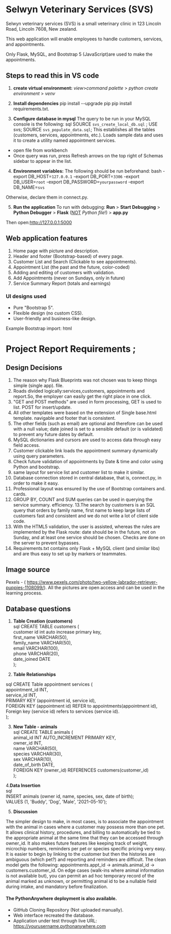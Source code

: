 # Selwyn Veterinary Services (SVS) 

Selwyn veterinary services (SVS) is a small veterinary clinic in 123 Lincoln Road, Lincoln 7608, New zealand.

This web application will enable employees to handle customers, services, and appointments.

Only Flask, MySQL, and Bootstrap 5 (JavaScript)are used to make the appointments.

## Steps to read this in VS code

1. **create virtual environment:**
*view*>*command palette* > *python create environment* > *venv*


2.  **Install dependencies** 
pip install --upgrade pip
pip install requirements.txt.


3. **Configure database in mysql**
The query to be run in your MySQL console is the following:
sql
SOURCE `svs_create_local_db.sql` ;
USE svs;
SOURCE `svs_populate_data.sql`;
This establishes all the tables (customers, services, appointments, etc.).
Loads sample data and uses it to create a utility named appointment services.
- open file from workbench 
- Once query was run, press Refresh arrows on the top right of Schemas sidebar to appear in the list.


4. **Environment variables:**
The following should be run beforehand:
bash
-export DB_HOST=`127.0.0.1`
-export DB_PORT=`3306`
-export DB_USER=`root`
-export DB_PASSWORD=`yourpassword`
-export DB_NAME=`svs`

Otherwise, declare them in connect.py.

5. **Run the application**
To run with debugging:  **Run** > **Start Debugging** > **Python Debugger** > **Flask** (<u>NOT</u> *Python file*!) > **app.py**  

Then open:http://127.0.0.1:5000


## Web application features 

1. Home page with picture and description.
2. Header and footer (Bootstrap-based) of every page.
3. Customer List and Search (Clickable to see appointments).
4. Appointment List (the past and the future, color-coded)
5. Adding and editing of customers with validation.
6. Add Appointments (never on Sundays, only in future)
7. Service Summary Report (totals and earnings)


### UI designs used 

- Pure "Bootstrap 5".
- Flexible design (no custom CSS).
- User-friendly and business-like design.

Example Bootstrap import:
html
<script src="https://cdn.jsdelivr.net/npm/bootstrap@5.3.8/dist/js/bootstrap.bundle.min.js"></script>


# Project Report Requirements ;

## Design Decisions 
1.  The reason why Flask Blueprints was not chosen was to keep things simple (single app).
    file.
2.  Roads divided logically:services,customers, appointments and report.So, the employer can easily get the right place in one click.
3.  "GET and POST methods" are used in form processing, GET is used to list.
     POST for insert/update.
4.  All other templates were based on the extension of Single base.html template. 
    navigable and footer that is consistent.
5.  The other fields (such as email) are optional and therefore can be used with a null value; date joined is set to a sensible default (or is validated) to prevent any future dates by default.
6.  MySQL dictionaries and cursors are used to access data through easy field access.
7.  Customer clickable link loads the appointment summary dynamically using query parameters.
8.  Check future validation of appointments by Date & time and color  using Python and bootstrap.
9. same layout for service list and customer list to make it similar.
10. Database connection stored in central database, that is, connect.py, in order to make it easy.
11. Professional layout was ensured by the use of Bootstrap containers and.
    cards.
12. GROUP BY, COUNT and SUM queries can be used in querying the service summary.
    efficiency.
13.The search by customers is an SQL query that orders by family name, first name to keep large lists of customers fast and consistent and we do not write a lot of client side code.
14. With the HTML5 validation, the user is assisted, whereas the rules are implemented by the Flask route: date should be in the future, not on Sunday, and at least one service should be chosen. Checks are done on the server to prevent bypasses.
15. Requirements.txt contains only Flask + MySQL client (and similar libs) and are thus easy to set up by markers or teammates.

## Image source

Pexels - ( https://www.pexels.com/photo/two-yellow-labrador-retriever-puppies-1108099/).
All the pictures are open access and can be used in the learning process.


## Database questions

1. **Table Creation (customers)**  
 sql
CREATE TABLE customers (  
customer id int auto increase primary key,  
  first_name VARCHAR(50),  
  family_name VARCHAR(50),  
  email VARCHAR(100),  
  phone VARCHAR(20),  
  date_joined DATE  
);


2. **Table Relationships**  

 sql
CREATE Table appointment services (  
  appointment_id INT,  
  service_id INT,  
  PRIMARY KEY (appointment id, service id),  
  FOREIGN KEY (appointment id) REFER to appointments(appointment id),  
  Foreign key (service id) refers to services (service id).  
);


3. **New Table - animals**  
 sql
CREATE TABLE animals (  
 animal_id INT AUTO_INCREMENT PRIMARY KEY,  
  owner_id INT,  
  name VARCHAR(50),  
  species VARCHAR(30),  
  sex VARCHAR(10),  
  date_of_birth DATE,  
  FOREIGN KEY (owner_id) REFERENCES customers(customer_id)  
);


4.**Data Insertion**   
 sql  
INSERT animals (owner id, name, species, sex, date of birth);  
VALUES (1, 'Buddy', 'Dog', 'Male', '2021-05-10');


5. **Discussion** 

The simpler design to make, in most cases, is to associate the appointment with the animal in cases where a customer may possess more than one pet. It allows clinical history, procedures, and billing to automatically be tied to the appropriate animal at the same time that they can be accessed through owner_id. It also makes future features like keeping track of weight, microchip numbers, reminders per pet or species specific pricing very easy. It is easier to begin by linking to the customer but then the histories are ambiguous (which pet?) and reporting and reminders are difficult. 
The clean model gets the following: appointments.appt_id → animals.animal_id → customers.customer_id. On edge cases (walk-ins where animal information is not available but), you can permit an ad hoc temporary record of the animal marked as unknown, or permitting animal id to be a nullable field during intake, and mandatory before finalization.




#### The PythonAnywhere deployment is also available.

-   GitHub Cloning Repository (Not uploaded manually).
-   Web interface recreated the database.
-   Application under test through live URL:
    https://yourusername.pythonanywhere.com

